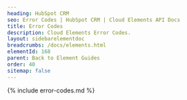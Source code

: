 ```yaml
---
heading: HubSpot CRM
seo: Error Codes | HubSpot CRM | Cloud Elements API Docs
title: Error Codes
description: Cloud Elements Error Codes.
layout: sidebarelementdoc
breadcrumbs: /docs/elements.html
elementId: 168
parent: Back to Element Guides
order: 40
sitemap: false
---
```


{% include error-codes.md %}
